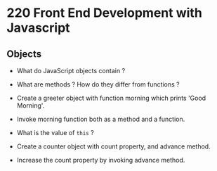 # 220 Front End Development with Javascript
## Objects
* What do JavaScript objects contain ?
* What are methods ? How do they differ from functions ?



* Create a greeter object with function morning which prints 'Good Morning'.
* Invoke morning function both as a method and a function.



* What is the value of `this` ?


* Create a counter object with count property, and advance method.
* Increase the count property by invoking advance method.
